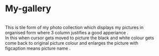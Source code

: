 # My-gallery
 <br>
 This is tile form of my photo collection which displays my pictures in organised form where 3 column justifies a good apperiance .
 <br>
 In this when cursor gets moved  to picture the black and white colour gets come back to original picture colour and enlarges the picture with figcaption means picture name .

